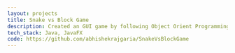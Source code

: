 ```yaml
---
layout: projects
title: Snake vs Block Game
description: Created an GUI game by following Object Orient Programming concept using JavaFX. The Project was selected among the top 10 projects for extra bonus marks from 120+ projects.
tech_stack: Java, JavaFX
code: https://github.com/abhishekrajgaria/SnakeVsBlockGame
---
```

